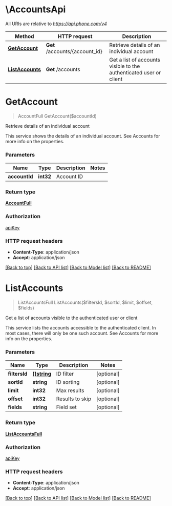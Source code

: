 # \AccountsApi

All URIs are relative to *https://api.phone.com/v4*

Method | HTTP request | Description
------------- | ------------- | -------------
[**GetAccount**](AccountsApi.md#GetAccount) | **Get** /accounts/{account_id} | Retrieve details of an individual account
[**ListAccounts**](AccountsApi.md#ListAccounts) | **Get** /accounts | Get a list of accounts visible to the authenticated user or client


# **GetAccount**
> AccountFull GetAccount($accountId)

Retrieve details of an individual account

This service shows the details of an individual account. See Accounts for more info on the properties.


### Parameters

Name | Type | Description  | Notes
------------- | ------------- | ------------- | -------------
 **accountId** | **int32**| Account ID | 

### Return type

[**AccountFull**](AccountFull.md)

### Authorization

[apiKey](../README.md#apiKey)

### HTTP request headers

 - **Content-Type**: application/json
 - **Accept**: application/json

[[Back to top]](#) [[Back to API list]](../README.md#documentation-for-api-endpoints) [[Back to Model list]](../README.md#documentation-for-models) [[Back to README]](../README.md)

# **ListAccounts**
> ListAccountsFull ListAccounts($filtersId, $sortId, $limit, $offset, $fields)

Get a list of accounts visible to the authenticated user or client

This service lists the accounts accessible to the authenticated client. In most cases, there will only be one such account. See Accounts for more info on the properties.


### Parameters

Name | Type | Description  | Notes
------------- | ------------- | ------------- | -------------
 **filtersId** | [**[]string**](string.md)| ID filter | [optional] 
 **sortId** | **string**| ID sorting | [optional] 
 **limit** | **int32**| Max results | [optional] 
 **offset** | **int32**| Results to skip | [optional] 
 **fields** | **string**| Field set | [optional] 

### Return type

[**ListAccountsFull**](ListAccountsFull.md)

### Authorization

[apiKey](../README.md#apiKey)

### HTTP request headers

 - **Content-Type**: application/json
 - **Accept**: application/json

[[Back to top]](#) [[Back to API list]](../README.md#documentation-for-api-endpoints) [[Back to Model list]](../README.md#documentation-for-models) [[Back to README]](../README.md)

